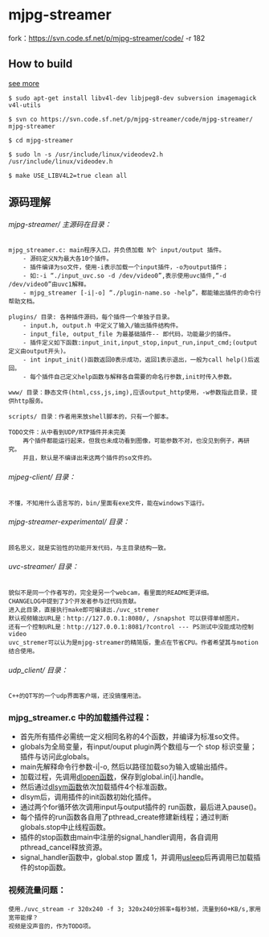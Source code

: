 mjpg-streamer
======
fork：https://svn.code.sf.net/p/mjpg-streamer/code/ -r 182

How to build
---
[see more](https://github.com/meinside/rpi-mjpg-streamer)

	$ sudo apt-get install libv4l-dev libjpeg8-dev subversion imagemagick v4l-utils

	$ svn co https://svn.code.sf.net/p/mjpg-streamer/code/mjpg-streamer/ mjpg-streamer

	$ cd mjpg-streamer

	$ sudo ln -s /usr/include/linux/videodev2.h /usr/include/linux/videodev.h

	$ make USE_LIBV4L2=true clean all

源码理解
---

###### mjpg-streamer/ 主源码在目录：
	mjpg_streamer.c: main程序入口，并负债加载 N个 input/output 插件。
		- 源码定义N为最大各10个插件。
		- 插件编译为so文件，使用-i表示加载一个input插件，-o为output插件；
		- 如:-i “./input_uvc.so -d /dev/video0”,表示使用uvc插件,“-d /dev/video0”由uvc1解释。
		- mjpg_streamer [-i|-o] “./plugin-name.so -help”，都能输出插件的命令行帮助文档。

	plugins/ 目录: 各种插件源码，每个插件一个单独子目录。
		- input.h, output.h 中定义了输入/输出插件结构件。
		- input_file, output_file 为最基础插件-- 即代码，功能最少的插件。
		- 插件定义如下函数:input_init,input_stop,input_run,input_cmd;(output定义由output开头)。
		- int input_init()函数返回0表示成功，返回1表示退出，一般为call help()后返回。
		- 每个插件自己定义help函数与解释各自需要的命名行参数,init时传入参数。

	www/ 目录：静态文件(html,css,js,img),应该output_http使用，-w参数指此目录，提供http服务。

	scripts/ 目录：作者用来放shell脚本的，只有一个脚本。

	TODO文件：从中看到UDP/RTP插件并未完美
		再个插件都能运行起来，但我也未成功看到图像，可能参数不对，也没见到例子，再研究。
		并且，默认是不编译出来这两个插件的so文件的。

###### mjpeg-client/ 目录：
	不懂，不知用什么语言写的，bin/里面有exe文件，能在windows下运行。

###### mjpg-streamer-experimental/ 目录：
	顾名思义，就是实验性的功能开发代码，与主目录结构一致。

###### uvc-streamer/ 目录：
	貌似不是同一个作者写的，完全是另一个webcam，看里面的README更详细。
	CHANGELOG中提到了3个开发者参与过代码贡献。
	进入此目录，直接执行make即可编译出./uvc_stremer
	默认视频输出URL是：http://127.0.0.1:8080/, /snapshot 可以获得单帧图片。
	还有一个控制URL是：http://127.0.0.1:8081/?control --- PS测试中没能成功控制video
	uvc_stremer可以认为是mjpg-streamer的精简版，重点在节省CPU。作者希望其与motion结合使用。

###### udp_client/ 目录：
	C++的QT写的一个udp界面客户端，还没搞懂用法。

### mjpg_streamer.c 中的加载插件过程：
- 首先所有插件必需统一定义相同名称的4个函数，并编译为标准so文件。
- globals为全局变量，有input/ouput plugin两个数组与一个 stop 标识变量；插件与访问此globals。
- main先解释命令行参数-i|-o, 然后以路径加载so为输入或输出插件。
- 加载过程，先调用[dlopen函数](http://baike.baidu.com/view/2907309.htm)，保存到global.in[i].handle。
- 然后通过[dlsym函数](http://baike.baidu.com/view/1093952.htm)依次加载插件4个标准函数。
- dlsym后，调用插件的init函数初始化插件。
- 通过两个for循环依次调用input与output插件的 run函数，最后进入pause()。
- 每个插件的run函数各自用了pthread_create修建新线程；通过判断globals.stop中止线程函数。
- 插件的stop函数由main中注册的signal_handler调用，各自调用pthread_cancel释放资源。
- signal_handler函数中，global.stop 置成 1，并调用[usleep](http://baike.baidu.com/view/2785782.htm)后再调用已加载插件的stop函数。

### 视频流量问题：
	使用./uvc_stream -r 320x240 -f 3; 320x240分辨率+每秒3帧，流量到60+KB/s,家用宽带能撑？
	视频是没声音的，作为TODO项。
	
